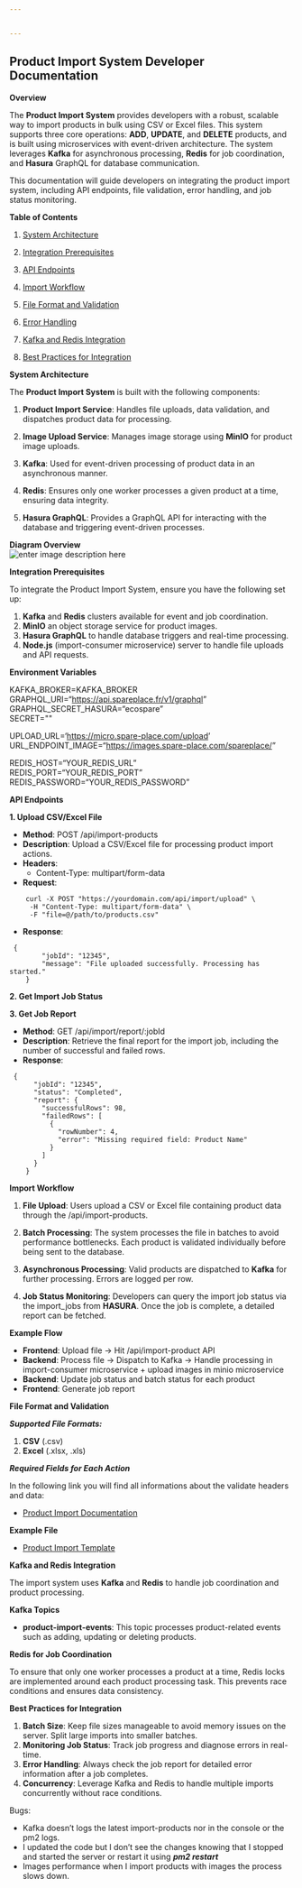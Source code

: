 ```yaml
---


---
```


<h2 id="product-import-system-developer-documentation">Product Import System Developer Documentation</h2>
<p><strong>Overview</strong></p>
<p>The <strong>Product Import System</strong> provides developers with a robust, scalable way to import products in bulk using CSV or Excel files. This system supports three core operations: <strong>ADD</strong>, <strong>UPDATE</strong>, and <strong>DELETE</strong> products, and is built using microservices with event-driven architecture. The system leverages <strong>Kafka</strong> for asynchronous processing, <strong>Redis</strong> for job coordination, and <strong>Hasura</strong> GraphQL for database communication.</p>
<p>This documentation will guide developers on integrating the product import system, including API endpoints, file validation, error handling, and job status monitoring.</p>
<p><strong>Table of Contents</strong></p>
<ol>
<li>
<p><a href="#system-architecture">System Architecture</a></p>
</li>
<li>
<p><a href="#integration-prerequisites">Integration Prerequisites</a></p>
</li>
<li>
<p><a href="#api-endpoints">API Endpoints</a></p>
</li>
<li>
<p><a href="#import-workflow">Import Workflow</a></p>
</li>
<li>
<p><a href="#file-format-and-validation">File Format and Validation</a></p>
</li>
<li>
<p><a href="#error-handling">Error Handling</a></p>
</li>
<li>
<p><a href="#kafka-and-redis-integration">Kafka and Redis Integration</a></p>
</li>
<li>
<p><a href="#best-practices-for-integration">Best Practices for Integration</a></p>
</li>
</ol>
<p><strong>System Architecture</strong></p>
<p>The <strong>Product Import System</strong> is built with the following components:</p>
<ol>
<li>
<p><strong>Product Import Service</strong>: Handles file uploads, data validation, and dispatches product data for processing.</p>
</li>
<li>
<p><strong>Image Upload Service</strong>: Manages image storage using <strong>MinIO</strong> for product image uploads.</p>
</li>
<li>
<p><strong>Kafka</strong>: Used for event-driven processing of product data in an asynchronous manner.</p>
</li>
<li>
<p><strong>Redis</strong>: Ensures only one worker processes a given product at a time, ensuring data integrity.</p>
</li>
<li>
<p><strong>Hasura GraphQL</strong>: Provides a GraphQL API for interacting with the database and triggering event-driven processes.</p>
</li>
</ol>
<p><strong>Diagram Overview</strong><br>
<img src="" alt="enter image description here"></p>
<p><strong>Integration Prerequisites</strong></p>
<p>To integrate the Product Import System, ensure you have the following set up:</p>
<ol>
<li><strong>Kafka</strong> and <strong>Redis</strong> clusters available for event and job coordination.</li>
<li><strong>MinIO</strong> an object storage service for product images.</li>
<li><strong>Hasura GraphQL</strong> to handle database triggers and real-time processing.</li>
<li><strong>Node.js</strong> (import-consumer microservice) server to handle file uploads and API requests.</li>
</ol>
<p><strong>Environment Variables</strong></p>
<p>KAFKA_BROKER=KAFKA_BROKER<br>
GRAPHQL_URI=“<a href="https://api.spareplace.fr/v1/graphql">https://api.spareplace.fr/v1/graphql</a>”<br>
GRAPHQL_SECRET_HASURA=“ecospare”<br>
SECRET=""</p>
<p>UPLOAD_URL=‘<a href="https://micro.spare-place.com/upload">https://micro.spare-place.com/upload</a>’<br>
URL_ENDPOINT_IMAGE=“<a href="https://images.spare-place.com/spareplace/">https://images.spare-place.com/spareplace/</a>”</p>
<p>REDIS_HOST=“YOUR_REDIS_URL”<br>
REDIS_PORT=“YOUR_REDIS_PORT”<br>
REDIS_PASSWORD=“YOUR_REDIS_PASSWORD”</p>
<p><strong>API Endpoints</strong></p>
<p><strong>1. Upload CSV/Excel File</strong></p>
<ul>
<li><strong>Method</strong>: POST /api/import-products</li>
<li><strong>Description</strong>: Upload a CSV/Excel file for processing product import actions.</li>
<li><strong>Headers</strong>:
<ul>
<li>Content-Type: multipart/form-data</li>
</ul>
</li>
<li><strong>Request</strong>:</li>
</ul>
<pre><code>    curl -X POST "https://yourdomain.com/api/import/upload" \
     -H "Content-Type: multipart/form-data" \
     -F "file=@/path/to/products.csv"
</code></pre>
<ul>
<li><strong>Response</strong>:</li>
</ul>
<pre><code>	{
		"jobId": "12345",
		"message": "File uploaded successfully. Processing has started."
	}
</code></pre>
<p><strong>2. Get Import Job Status</strong></p>
<p><strong>3. Get Job Report</strong></p>
<ul>
<li><strong>Method</strong>: GET /api/import/report/:jobId</li>
<li><strong>Description</strong>: Retrieve the final report for the import job, including the number of successful and failed rows.</li>
<li><strong>Response</strong>:</li>
</ul>
<pre><code>	{
	  "jobId": "12345",
	  "status": "Completed",
	  "report": {
	    "successfulRows": 98,
	    "failedRows": [
	      {
	        "rowNumber": 4,
	        "error": "Missing required field: Product Name"
	      }
	    ]
	  }
	}
</code></pre>
<p><strong>Import Workflow</strong></p>
<ol>
<li>
<p><strong>File Upload</strong>: Users upload a CSV or Excel file containing product data through the /api/import-products.</p>
</li>
<li>
<p><strong>Batch Processing</strong>: The system processes the file in batches to avoid performance bottlenecks. Each product is validated individually before being sent to the database.</p>
</li>
<li>
<p><strong>Asynchronous Processing</strong>: Valid products are dispatched to <strong>Kafka</strong> for further processing. Errors are logged per row.</p>
</li>
<li>
<p><strong>Job Status Monitoring</strong>: Developers can query the import job status via the import_jobs from <strong>HASURA</strong>. Once the job is complete, a detailed report can be fetched.</p>
</li>
</ol>
<p><strong>Example Flow</strong></p>
<ul>
<li><strong>Frontend</strong>: Upload file → Hit /api/import-product API</li>
<li><strong>Backend</strong>: Process file → Dispatch to Kafka → Handle processing in import-consumer microservice + upload images in minio microservice</li>
<li><strong>Backend</strong>: Update job status and batch status for each product</li>
<li><strong>Frontend</strong>: Generate job report</li>
</ul>
<p><strong>File Format and Validation</strong></p>
<p><em><strong>Supported File Formats:</strong></em></p>
<ol>
<li><strong>CSV</strong> (.csv)</li>
<li><strong>Excel</strong> (.xlsx, .xls)</li>
</ol>
<p><em><strong>Required Fields for Each Action</strong></em></p>
<p>In the following link you will find all informations about the validate headers and data:</p>
<ul>
<li><a href="https://docs.google.com/document/d/1peuR8qvMZxNLEjxwgc5dX2KA7hAfHeJuJTdTZ06AK1Q/edit?tab=t.0#heading=h.hiyyazd2tv1c">Product Import Documentation</a></li>
</ul>
<p><strong>Example File</strong></p>
<ul>
<li><a href="https://docs.google.com/spreadsheets/d/1l2hehCujh5c-KC7nWSf9yFhPChUqKFT5-Vojq-b5fjw/edit?gid=0#gid=0">Product Import Template</a></li>
</ul>
<p><strong>Kafka and Redis Integration</strong></p>
<p>The import system uses <strong>Kafka</strong> and <strong>Redis</strong> to handle job coordination and product processing.</p>
<p><strong>Kafka Topics</strong></p>
<ul>
<li><strong>product-import-events</strong>: This topic processes product-related events such as adding, updating or deleting products.</li>
</ul>
<p><strong>Redis for Job Coordination</strong></p>
<p>To ensure that only one worker processes a product at a time, Redis locks are implemented around each product processing task. This prevents race conditions and ensures data consistency.</p>
<p><strong>Best Practices for Integration</strong></p>
<ol>
<li><strong>Batch Size</strong>: Keep file sizes manageable to avoid memory issues on the server. Split large imports into smaller batches.</li>
<li><strong>Monitoring Job Status</strong>: Track job progress and diagnose errors in real-time.</li>
<li><strong>Error Handling</strong>: Always check the job report for detailed error information after a job completes.</li>
<li><strong>Concurrency</strong>: Leverage Kafka and Redis to handle multiple imports concurrently without race conditions.</li>
</ol>
<p>Bugs:</p>
<ul>
<li>Kafka doesn’t logs the latest import-products nor in the console or the pm2 logs.</li>
<li>I updated the code but I don’t see the changes knowing that I stopped and started the server or restart it using <em><strong>pm2 restart</strong></em></li>
<li>Images performance when I import products with images the process slows down.</li>
</ul>

